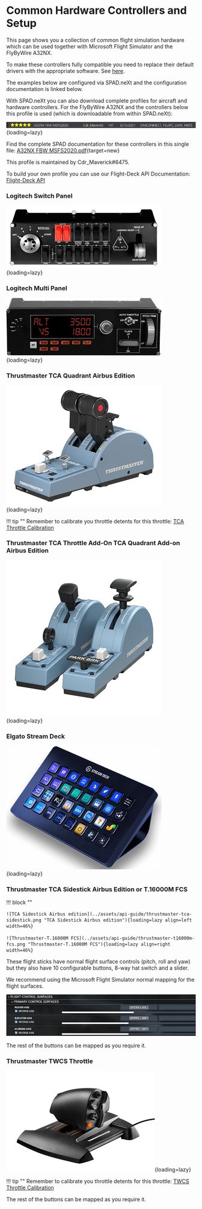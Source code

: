 # Common Hardware Controllers and Setup

This page shows you a collection of common flight simulation hardware which can be used together with Microsoft Flight Simulator and the FlyByWire A32NX.

To make these controllers fully compatible you need to replace their default drivers with the appropriate software. See [here](index.md#solutions).

The examples below are configured via SPAD.neXt and the configuration documentation is linked below.

With SPAD.neXt you can also download complete profiles for aircraft and hardware controllers. For the FlyByWire A32NX and the controllers below this profile is used (which is downloadable from within SPAD.neXt):

![SPAD.eXt A32NX Profile](../assets/api-guide/spad-profile1.png "SPAD.eXt A32NX Profile"){loading=lazy}

Find the complete SPAD documentation for these controllers in this single file: [A32NX FBW MSFS2020.pdf](../assets/api-guide/A32NX%20FBW%20MSFS2020.pdf){target=new}

This profile is maintained by Cdr_Maverick#6475.

To build your own profile you can use our Flight-Deck API Documentation: [Flight-Deck API](../../pilots-corner/a32nx-briefing/a32nx_api.md)

### Logitech Switch Panel

![Logitech Switch Panel](../assets/api-guide/logitech-switch-panel.png "Logitech Switch Panel"){loading=lazy}

### Logitech Multi Panel

![Logitech Multi Panel](../assets/api-guide/logitech-multi-panel.png "Logitech Multi Panel"){loading=lazy}

### Thrustmaster TCA Quadrant Airbus Edition

![thrustmaster-tca-quadrant.png](../assets/api-guide/thrustmaster-tca-quadrant.png){loading=lazy}

!!! tip ""
    Remember to calibrate you throttle detents for this throttle: [TCA Throttle Calibration](../feature-guides/flypados3/throttle-calibration.md#thrustmaster-tca-throttle)

### Thrustmaster TCA Throttle Add-On TCA Quadrant Add-on Airbus Edition

![Thrustmaster TCA Quadrant Add-on Airbus Edition](../assets/api-guide/thrustmaster-tca-quadrant-add-on.png "Thrustmaster TCA Quadrant Add-on Airbus Edition"){loading=lazy}

### Elgato Stream Deck

![Elgato Stream Deck](../assets/api-guide/stream-deck.png "Elgato Stream Deck"){loading=lazy}

### Thrustmaster TCA Sidestick Airbus Edition or T.16000M FCS

!!! block ""

    ![TCA Sidestick Airbus edition](../assets/api-guide/thrustmaster-tca-sidestick.png "TCA Sidestick Airbus edition"){loading=lazy align=left width=46%}

    ![Thrustmaster-T.16000M FCS](../assets/api-guide/thrustmaster-t16000m-fcs.png "Thrustmaster-T.16000M FCS"){loading=lazy align=right width=46%}

These flight sticks have normal flight surface controls (pitch, roll and yaw) but they also have 10 configurable buttons, 8-way hat switch and a slider.

We recommend using the Microsoft Flight Simulator normal mapping for the flight surfaces.

![flight-control-mapping](../assets/api-guide/flight-control-mapping.png)

The rest of the buttons can be mapped as you require it.

### Thrustmaster TWCS Throttle

![Thrustmaster TWCS Throttle](../assets/api-guide/thrustmaster-twcs-throttle.png "Thrustmaster TWCS Throttle"){loading=lazy}

!!! tip ""
    Remember to calibrate you throttle detents for this throttle: [TWCS Throttle Calibration](../feature-guides/flypados3/throttle-calibration.md#thrustmaster-twcs-throttle)

The rest of the buttons can be mapped as you require it.



